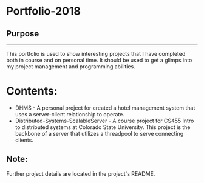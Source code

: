 # Portfolio-2018


## Purpose
----------

This portfolio is used to show interesting projects that I have completed both in course and on personal time. It should be used to get a glimps into my project management and programming abilities.

# Contents:

* DHMS - A personal project for created a hotel management system that uses a server-client relationship to operate.
* Distributed-Systems-ScalableServer - A course project for CS455 Intro to distributed systems at Colorado State University. This project is the backbone of a server that utilizes a threadpool to serve connecting clients.

## Note: 

Further project details are located in the project's README.
